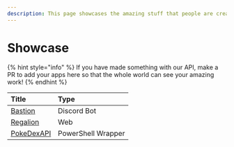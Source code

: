 ```yaml
---
description: This page showcases the amazing stuff that people are creating with our API!
---
```


# Showcase

{% hint style="info" %}
If you have made something with our API, make a PR to add your apps here so that the whole world can see your amazing work!
{% endhint %}

| Title | Type |
| :--- | :--- |
| [Bastion](https://bastionbot.org) | Discord Bot |
| [Regalion](https://regalion.surge.sh) | Web |
| [PokeDexAPI](https://github.com/Celerium/PokeDex-PowerShellWrapper) | PowerShell Wrapper |

